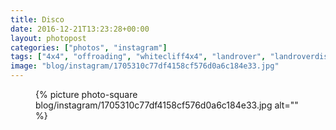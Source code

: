 ```yaml
---
title: Disco
date: 2016-12-21T13:23:28+00:00
layout: photopost
categories: ["photos", "instagram"]
tags: ["4x4", "offroading", "whitecliff4x4", "landrover", "landroverdiscovery", "motorsport"]
image: "blog/instagram/1705310c77df4158cf576d0a6c184e33.jpg"
---
```


<figure class="photo photo--square">
  {% picture photo-square blog/instagram/1705310c77df4158cf576d0a6c184e33.jpg alt="" %}
</figure>



